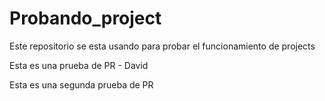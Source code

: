 # Probando_project
Este repositorio se esta usando para probar el funcionamiento de projects

Esta es una prueba de PR - David

Esta es una segunda prueba de PR